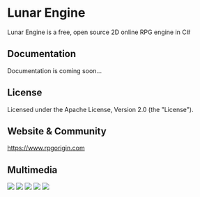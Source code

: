 Lunar Engine
============

Lunar Engine is a free, open source 2D online RPG engine in C#


Documentation
-------------

Documentation is coming soon...


License
-------

Licensed under the Apache License, Version 2.0 (the "License").

Website & Community
-------
https://www.rpgorigin.com

Multimedia
-------
![](https://i.imgur.com/9K62FUP.png)
![](https://i.imgur.com/xDiIT1Y.png)
![](https://i.imgur.com/7rXeYcc.png)
![](https://i.imgur.com/PMhsVF5.png)
![](https://i.imgur.com/UIFJNjJ.png)
